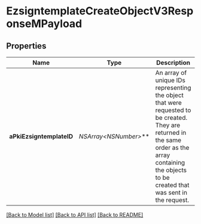 # EzsigntemplateCreateObjectV3ResponseMPayload

## Properties
Name | Type | Description | Notes
------------ | ------------- | ------------- | -------------
**aPkiEzsigntemplateID** | **NSArray&lt;NSNumber*&gt;*** | An array of unique IDs representing the object that were requested to be created.  They are returned in the same order as the array containing the objects to be created that was sent in the request. | 

[[Back to Model list]](../README.md#documentation-for-models) [[Back to API list]](../README.md#documentation-for-api-endpoints) [[Back to README]](../README.md)


